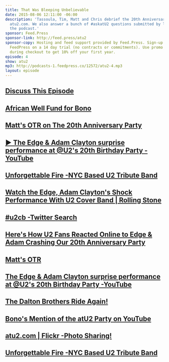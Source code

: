```yaml
---
title: That Was Bleeping Unbelievable
date: 2015-08-06 12:11:00 -06:00
description: 'Tassoula, Tim, Matt and Chris debrief the 20th Anniversary Party for
  atu2.com. We also answer a bunch of #askatU2 questions submitted by listeners of
  the podcast.'
sponsor: Feed.Press
sponsor-link: http://feed.press/atu2
sponsor-copy: Hosting and feed support provided by Feed.Press. Sign-up today and try
  FeedPress on a 14 day trial (no contracts or commitments). Use promo code "atu2"
  during checkout to get 10% off your first year.
episode: 4
show: atu2
mp3: http://podcasts-1.feedpress.co/12572/atu2-4.mp3
layout: episode
---
```


## [Discuss This Episode](https://www.reddit.com/r/Goodstuff_fm/comments/3g16at/the_atu2_podcast_4_that_was_bleeping_unbelievable/)

## [African Well Fund for Bono](http://www.africanwellfund.org/Bono-Well-2015.html)

## [Matt's OTR on The 20th Anniversary Party](http://www.atu2.com/news/column-off-the-record-vol-15-682.html)

## [▶ The Edge & Adam Clayton surprise performance at @U2's 20th Birthday Party -YouTube](https://www.youtube.com/watch?v=61jx9VlWkqg)

## [Unforgettable Fire -NYC Based U2 Tribute Band](http://www.uf2.com/)

## [Watch the Edge, Adam Clayton's Shock Performance With U2 Cover Band | Rolling Stone](http://www.rollingstone.com/music/news/watch-the-edge-adam-claytons-shock-performance-with-u2-cover-band-20150730)

## [#u2cb -Twitter Search](https://twitter.com/search?q=%23u2cb&src=typd)

## [Here's How U2 Fans Reacted Online to Edge & Adam Crashing Our 20th Anniversary Party](http://www.atu2.com/news/heres-how-u2-fans-reacted-online-to-edge--adam-crashing-our-20th-anniversary-party.html)

## [Matt's OTR](http://www.atu2.com/news/column-off-the-record-vol-15-682.html)

## [The Edge & Adam Clayton surprise performance at @U2's 20th Birthday Party -YouTube](https://www.youtube.com/watch?v=61jx9VlWkqg)

## [The Dalton Brothers Ride Again!](http://www.atu2.com/daltons/)

## [Bono's Mention of the atU2 Party on YouTube](https://www.youtube.com/watch?v=vIfT8aIYlCk&feature=youtu.be&a)

## [atu2.com | Flickr -Photo Sharing!](https://www.flickr.com/photos/atu2com/)

## [Unforgettable Fire -NYC Based U2 Tribute Band](http://www.uf2.com/)
